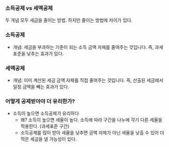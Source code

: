 ### 소득공제 vs 세액공제

두 개념 모두 세금을 줄이는 방법. 하지만 줄이는 방법에 차이가 있다.

### 소득공제

- 개념: 세금을 부과하는 기준이 되는 소득 금액 자체를 줄여주는 것입니다. 즉, 과세표준을 낮추는 효과가 있다.

### 세액공제

- 개념: 이미 계산된 세금 금액 자체를 직접 줄여주는 것입니다. 즉, 산출된 세금에서 일정 금액을 빼는 효과가 있다.

### 어떻게 공제받아야 더 유리한가?

- 소득이 높으면 소득공제가 유리하다
  - 왜? 소득이 높으면 세율이 높다. 소득에 따라 구간을 나누에 각기 다른 세율을 적용한다. (과세표준 구간)
  - 소득공제를 많이 받아 세율을 낮추면 금액 자체가 아닌 세율을 낮출 수 있어 더 적은 세금을 낼 가능성이 있다.

  
